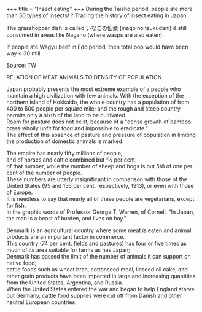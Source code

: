 +++
title = "Insect eating"
+++
During the Taisho period, people ate more than 50 types of insects! ? Tracing the history of insect eating in Japan.

The grasshopper dish is called いなごの佃煮 (inago no tsukudani) & still consumed in areas like Nagano (where wasps are also eaten). 

If people ate Wagyu beef in Edo period, then total pop would have been way < 30 mill

Source: [TW](https://archive.org/details/cu31924032481974/page/178/mode/1up?view=theater)

RELATION OF MEAT ANIMALS TO DENSITY OF POPULATION

Japan probably presents the most extreme example of a people who maintain a high civilization with few animals. With the exception of the northern island of Hokkaido, the whole country has a population of from 400 to 500 people per square mile; and the rough and steep country permits only a sixth of the land to be cultivated.  
Room for pasture does not exist, because of a "dense growth of bamboo grass wholly unfit for food and impossible to eradicate."  
The effect of this absence of pasture and pressure of population in limiting the production of domestic animals is marked. 

The empire has nearly fifty millions of people,  
and of horses and cattle combined but 51⁄2 per cent.  
of that number, while the number of sheep and hogs is but 5/8 of one per cent of the number of people.  
These numbers are utterly insignificant in comparison with those of the United States (95 and 156 per cent. respectively, 1913), or even with those of Europe.  
It is needless to say that nearly all of these people are vegetarians, except for fish.  
In the graphic words of Professor George T. Warren, of Cornell, "In Japan, the man is a beast of burden, and lives on hay."

Denmark is an agricultural country where some meat is eaten and animal products are an important factor in commerce.  
This country (74 per cent. fields and pastures) has four or five times as much of its area suitable for farms as has Japan;  
Denmark has passed the limit of the number of animals it can support on native food;  
cattle foods such as wheat bran, cottonseed meal, linseed oil cake, and other grain products have been imported in large and increasing quantities from the United States, Argentina, and Russia.  
When the United States entered the war and began to help England starve out Germany, cattle food supplies were cut off from Danish and other neutral European countries.